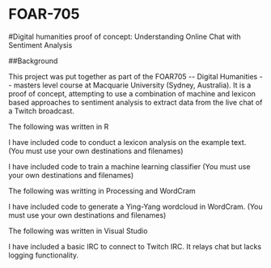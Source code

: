 # FOAR-705

#Digital humanities proof of concept: Understanding Online Chat with Sentiment Analysis 

##Background

This project was put together as part of the FOAR705 -- Digital Humanities -- masters level course at Macquarie University (Sydney, Australia). It is a proof of concept, attempting to use a combination of machine and lexicon based approaches to sentiment analysis to extract data from the live chat of a Twitch broadcast. 

The following was written in R

I have included code to conduct a lexicon analysis on the example text. (You must use your own destinations and filenames)

I have included code to train a machine learning classifier (You must use your own destinations and filenames)

The following was writting in Processing and WordCram

I have included code to generate a Ying-Yang wordcloud in WordCram. (You must use your own destinations and filenames)

The following was written in Visual Studio

I have included a basic IRC to connect to Twitch IRC. It relays chat but lacks logging functionality. 




